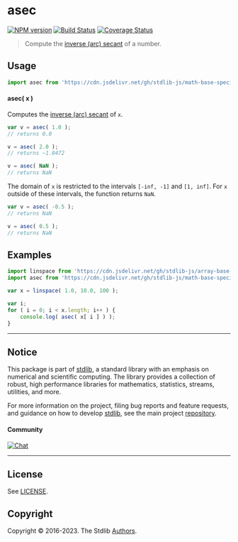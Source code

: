 <!--

@license Apache-2.0

Copyright (c) 2022 The Stdlib Authors.

Licensed under the Apache License, Version 2.0 (the "License");
you may not use this file except in compliance with the License.
You may obtain a copy of the License at

   http://www.apache.org/licenses/LICENSE-2.0

Unless required by applicable law or agreed to in writing, software
distributed under the License is distributed on an "AS IS" BASIS,
WITHOUT WARRANTIES OR CONDITIONS OF ANY KIND, either express or implied.
See the License for the specific language governing permissions and
limitations under the License.

-->

# asec

[![NPM version][npm-image]][npm-url] [![Build Status][test-image]][test-url] [![Coverage Status][coverage-image]][coverage-url] <!-- [![dependencies][dependencies-image]][dependencies-url] -->

> Compute the [inverse (arc) secant][arcsecant] of a number.



<section class="usage">

## Usage

```javascript
import asec from 'https://cdn.jsdelivr.net/gh/stdlib-js/math-base-special-asec@deno/mod.js';
```

#### asec( x )

Computes the [inverse (arc) secant][arcsecant] of `x`.

```javascript
var v = asec( 1.0 );
// returns 0.0

v = asec( 2.0 );
// returns ~1.0472

v = asec( NaN );
// returns NaN
```

The domain of `x` is restricted to the intervals `[-inf, -1]` and `[1, inf]`. For `x` outside of these intervals, the function returns `NaN`.

```javascript
var v = asec( -0.5 );
// returns NaN

v = asec( 0.5 );
// returns NaN
```

</section>

<!-- /.usage -->

<section class="examples">

## Examples

<!-- eslint no-undef: "error" -->

```javascript
import linspace from 'https://cdn.jsdelivr.net/gh/stdlib-js/array-base-linspace@deno/mod.js';
import asec from 'https://cdn.jsdelivr.net/gh/stdlib-js/math-base-special-asec@deno/mod.js';

var x = linspace( 1.0, 10.0, 100 );

var i;
for ( i = 0; i < x.length; i++ ) {
    console.log( asec( x[ i ] ) );
}
```

</section>

<!-- /.examples -->

<!-- Section for related `stdlib` packages. Do not manually edit this section, as it is automatically populated. -->

<section class="related">

</section>

<!-- /.related -->

<!-- Section for all links. Make sure to keep an empty line after the `section` element and another before the `/section` close. -->


<section class="main-repo" >

* * *

## Notice

This package is part of [stdlib][stdlib], a standard library with an emphasis on numerical and scientific computing. The library provides a collection of robust, high performance libraries for mathematics, statistics, streams, utilities, and more.

For more information on the project, filing bug reports and feature requests, and guidance on how to develop [stdlib][stdlib], see the main project [repository][stdlib].

#### Community

[![Chat][chat-image]][chat-url]

---

## License

See [LICENSE][stdlib-license].


## Copyright

Copyright &copy; 2016-2023. The Stdlib [Authors][stdlib-authors].

</section>

<!-- /.stdlib -->

<!-- Section for all links. Make sure to keep an empty line after the `section` element and another before the `/section` close. -->

<section class="links">

[npm-image]: http://img.shields.io/npm/v/@stdlib/math-base-special-asec.svg
[npm-url]: https://npmjs.org/package/@stdlib/math-base-special-asec

[test-image]: https://github.com/stdlib-js/math-base-special-asec/actions/workflows/test.yml/badge.svg?branch=main
[test-url]: https://github.com/stdlib-js/math-base-special-asec/actions/workflows/test.yml?query=branch:main

[coverage-image]: https://img.shields.io/codecov/c/github/stdlib-js/math-base-special-asec/main.svg
[coverage-url]: https://codecov.io/github/stdlib-js/math-base-special-asec?branch=main

<!--

[dependencies-image]: https://img.shields.io/david/stdlib-js/math-base-special-asec.svg
[dependencies-url]: https://david-dm.org/stdlib-js/math-base-special-asec/main

-->

[chat-image]: https://img.shields.io/gitter/room/stdlib-js/stdlib.svg
[chat-url]: https://app.gitter.im/#/room/#stdlib-js_stdlib:gitter.im

[stdlib]: https://github.com/stdlib-js/stdlib

[stdlib-authors]: https://github.com/stdlib-js/stdlib/graphs/contributors

[umd]: https://github.com/umdjs/umd
[es-module]: https://developer.mozilla.org/en-US/docs/Web/JavaScript/Guide/Modules

[deno-url]: https://github.com/stdlib-js/math-base-special-asec/tree/deno
[umd-url]: https://github.com/stdlib-js/math-base-special-asec/tree/umd
[esm-url]: https://github.com/stdlib-js/math-base-special-asec/tree/esm
[branches-url]: https://github.com/stdlib-js/math-base-special-asec/blob/main/branches.md

[stdlib-license]: https://raw.githubusercontent.com/stdlib-js/math-base-special-asec/main/LICENSE

[arcsecant]: https://en.wikipedia.org/wiki/Inverse_trigonometric_functions

</section>

<!-- /.links -->
